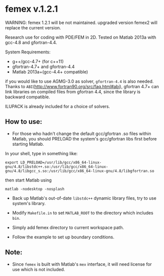 femex v.1.2.1 
=============

WARNING: femex 1.2.1 will be not maintained. upgraded version femex2 will replace the current version.

Research use for coding with PDE/FEM in 2D. Tested on Matlab 2013a with gcc-4.8 and gfortran-4.4.

System Requirements:
* g++/gcc-4.7+ (for c++11)
* gfortran-4.7+ and gfortran-4.4
* Matlab 2013a+(gcc-4.4+ compatible)

if you would like to use AGMG-3.0 as solver, ``gfortran-4.4`` is also needed. 
Thanks to ``ABI``(http://www.fortran90.org/src/faq.html#abi), gfortran 4.7+ can link libraries on compiled files from gfortran 4.4, since the library is backward compatible.

ILUPACK is already included for a choice of solvers.



How to use:
-----------
* For those who hadn't change the default gcc/gfortran .so files within Matlab, you should PRELOAD the system's gcc/gfortran libs first before starting Matlab.

In your shell, type in something like:

```
export LD_PRELOAD=/usr/lib/gcc/x86_64-linux-gnu/4.8/libstdc++.so:/usr/lib/gcc/x86_64-linux-gnu/4.8/libgcc_s.so:/usr/lib/gcc/x86_64-linux-gnu/4.8/libgfortran.so
```
then start Matlab using

```
matlab -nodesktop -nosplash
```

* Back up Matlab's out-of-date ``libstdc++`` dynamic library files, try to use system's library.

* Modify ``Makefile.in`` to set ``MATLAB_ROOT`` to the directory which includes ``bin``.

* Simply add femex directory to current workspace path.

* Follow the example to set up boundary conditions.

 
Note:
------
* Since ``femex`` is built with Matlab's ``mex`` interface, it will need license for use which is not included.

